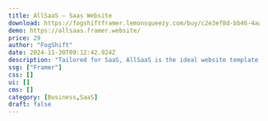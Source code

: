 ```yaml
---
title: AllSaaS — Saas Website
download: https://fogshiftframer.lemonsqueezy.com/buy/c2e3ef8d-bb46-4aa2-a1d0-d21964d2df9b?aff=YGGpO5
demo: https://allsaas.framer.website/
price: 29
author: "FogShift"
date: 2024-11-30T09:12:42.924Z
description: "Tailored for SaaS, AllSaaS is the ideal website template. Crafted for easy navigation, it ensures your software shines, offering a seamless showcase for your product. Elevate your SaaS game with AllSaaS—an immersive online experience awaits"
ssg: ["Framer"]
css: []
ui: []
cms: []
category: [Business,SaaS]
draft: false
---
```

